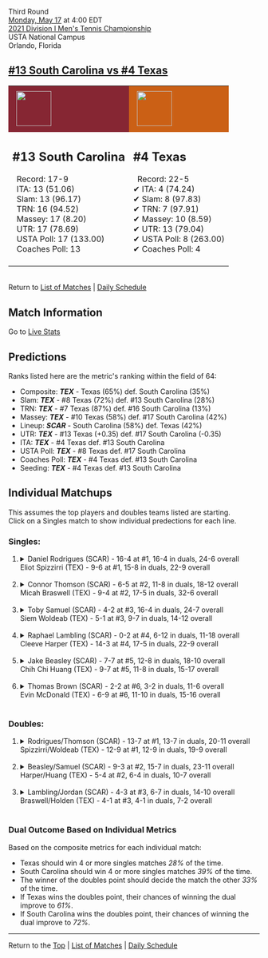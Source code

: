 Third Round[](#top)<a name="top"></a>  
[Monday, May 17](../../schedule/05-17.md) at 4:00 EDT  
[2021 Division I Men's Tennis Championship](../index.md)  
USTA National Campus  
Orlando, Florida  
## [#13 South Carolina vs #4 Texas](https://www.ncaa.com/game/5833421)  

<table><tr style="background-color: #d9d9d9 !important"><td style="background-color: #862633 !important"><img src="https://www.ncaa.com/sites/default/files/images/logos/schools/s/south-carolina.70.png" width="70" height="70" style="padding: 8px;" /></td><td style="background-color: #CB6015 !important"><img src="https://www.ncaa.com/sites/default/files/images/logos/schools/t/texas.70.png" width="70" height="70" style="padding: 8px;" /></td></tr><tr>
<td>  

<h2>#13 South Carolina</h2>  
&nbsp; Record: 17-9<br>  
&nbsp; ITA: 13 (51.06)<br>  
&nbsp; Slam: 13 (96.17)<br>  
&nbsp; TRN: 16 (94.52)<br>  
&nbsp; Massey: 17 (8.20)<br>  
&nbsp; UTR: 17 (78.69)<br>  
&nbsp; USTA Poll: 17 (133.00)<br>  
&nbsp; Coaches Poll: 13<br>  
<br>  

</td>
<td>  

<h2>#4 Texas</h2>  
&nbsp; Record: 22-5<br>  
&#10004; ITA: 4 (74.24)<br>  
&#10004; Slam: 8 (97.83)<br>  
&#10004; TRN: 7 (97.91)<br>  
&#10004; Massey: 10 (8.59)<br>  
&#10004; UTR: 13 (79.04)<br>  
&#10004; USTA Poll: 8 (263.00)<br>  
&#10004; Coaches Poll: 4<br>  
<br>  

</td>
</tr></table>  


<br>Return to [List of Matches](../index.md) &#124; [Daily Schedule](../../schedule/05-17.md)

## Match Information  
Go to [Live Stats](http://scores.tennisticker.de/usa/ustanc/conf/league/sb.html?tournid=780&clubid=265-295&cn1=Texas&cn2=S%20Carolina&ci1=265&ci2=295&lid=82)  

## Predictions  

Ranks listed here are the metric's ranking within the field of 64:  
- Composite: ***TEX*** - Texas (65%) def. South Carolina (35%)  
- Slam: ***TEX*** - #8 Texas (72%) def. #13 South Carolina (28%)  
- TRN: ***TEX*** - #7 Texas (87%) def. #16 South Carolina (13%)  
- Massey: ***TEX*** - #10 Texas (58%) def. #17 South Carolina (42%)  
- Lineup: ***SCAR*** - South Carolina (58%) def. Texas (42%)  
- UTR: ***TEX*** - #13 Texas (+0.35) def. #17 South Carolina (-0.35)  
- ITA: ***TEX*** - #4 Texas def. #13 South Carolina  
- USTA Poll: ***TEX*** - #8 Texas def. #17 South Carolina  
- Coaches Poll: ***TEX*** - #4 Texas def. #13 South Carolina  
- Seeding: ***TEX*** - #4 Texas def. #13 South Carolina  

## Individual Matchups  
This assumes the top players and doubles teams listed are starting.  
Click on a Singles match to show individual predections for each line.  

### Singles:  

<ol>
<li><details>
<summary markdown="span">Daniel Rodrigues (SCAR) - 16-4 at #1, 16-4 in duals, 24-6 overall<br>Eliot Spizzirri (TEX) - 9-6 at #1, 15-8 in duals, 22-9 overall</summary>
<h4>Predictions</h4><ul>
<li>Composite: <b><i>SCAR</i></b> - Rodrigues (77%) def. Spizzirri (23%)</li>  
<li>Slam: <b><i>SCAR</i></b> - Rodrigues (76%) def. Spizzirri (24%)</li>  
<li>TRN: <b><i>SCAR</i></b> - Rodrigues (74%) def. Spizzirri (26%)</li>  
<li>Massey: <b><i>SCAR</i></b> - Rodrigues (76%) def. Spizzirri (24%)</li>  
<li>UTR: <b><i>SCAR</i></b> - Rodrigues (83%) def. Spizzirri (17%)</li>  
<li>ITA: <b><i>SCAR</i></b> - Rodrigues (58.79) def. Spizzirri (28.17)</li>  
</ul>
</details>&nbsp;</li>
<li><details>
<summary markdown="span">Connor Thomson (SCAR) - 6-5 at #2, 11-8 in duals, 18-12 overall<br>Micah Braswell (TEX) - 9-4 at #2, 17-5 in duals, 32-6 overall</summary>
<h4>Predictions</h4><ul>
<li>Composite: <b><i>TEX</i></b> - Braswell (68%) def. Thomson (32%)</li>  
<li>Slam: <b><i>TEX</i></b> - Braswell (65%) def. Thomson (35%)</li>  
<li>TRN: <b><i>TEX</i></b> - Braswell (68%) def. Thomson (32%)</li>  
<li>Massey: <b><i>TEX</i></b> - Braswell (60%) def. Thomson (40%)</li>  
<li>UTR: <b><i>TEX</i></b> - Braswell (80%) def. Thomson (20%)</li>  
<li>ITA: <b><i>SCAR</i></b> - Thomson (28.97) def. Braswell (20.88)</li>  
</ul>
</details>&nbsp;</li>
<li><details>
<summary markdown="span">Toby Samuel (SCAR) - 4-2 at #3, 16-4 in duals, 24-7 overall<br>Siem Woldeab (TEX) - 5-1 at #3, 9-7 in duals, 14-12 overall</summary>
<h4>Predictions</h4><ul>
<li>Composite: <b><i>SCAR</i></b> - Samuel (53%) def. Woldeab (47%)</li>  
<li>Slam: <b><i>TEX</i></b> - Woldeab (62%) def. Samuel (38%)</li>  
<li>TRN: <b><i>SCAR</i></b> - Samuel (55%) def. Woldeab (45%)</li>  
<li>Massey: <b><i>SCAR</i></b> - Samuel (65%) def. Woldeab (35%)</li>  
<li>UTR: <b><i>SCAR</i></b> - Samuel (56%) def. Woldeab (44%)</li>  
<li>ITA: <b><i>SCAR</i></b> - Samuel (10.78) def. Woldeab (9.31)</li>  
</ul>
</details>&nbsp;</li>
<li><details>
<summary markdown="span">Raphael Lambling (SCAR) - 0-2 at #4, 6-12 in duals, 11-18 overall<br>Cleeve Harper (TEX) - 14-3 at #4, 17-5 in duals, 22-9 overall</summary>
<h4>Predictions</h4><ul>
<li>Composite: <b><i>TEX</i></b> - Harper (62%) def. Lambling (38%)</li>  
<li>Slam: <b><i>TEX</i></b> - Harper (50%) def. Lambling (50%)</li>  
<li>TRN: <b><i>TEX</i></b> - Harper (66%) def. Lambling (34%)</li>  
<li>Massey: <b><i>TEX</i></b> - Harper (66%) def. Lambling (34%)</li>  
<li>UTR: <b><i>TEX</i></b> - Harper (67%) def. Lambling (33%)</li>  
<li>ITA: <b><i>SCAR</i></b> - Lambling (15.34) def. Harper (5.83)</li>  
</ul>
</details>&nbsp;</li>
<li><details>
<summary markdown="span">Jake Beasley (SCAR) - 7-7 at #5, 12-8 in duals, 18-10 overall<br>Chih Chi Huang (TEX) - 9-7 at #5, 11-8 in duals, 15-17 overall</summary>
<h4>Predictions</h4><ul>
<li>Composite: <b><i>SCAR</i></b> - Beasley (60%) def. Huang (40%)</li>  
<li>Slam: <b><i>SCAR</i></b> - Beasley (56%) def. Huang (44%)</li>  
<li>TRN: <b><i>SCAR</i></b> - Beasley (67%) def. Huang (33%)</li>  
<li>Massey: <b><i>SCAR</i></b> - Beasley (53%) def. Huang (47%)</li>  
<li>UTR: <b><i>SCAR</i></b> - Beasley (64%) def. Huang (36%)</li>  
<li>ITA: <b><i>TEX</i></b> - # Huang def. Beasley (1.73)</li>  
</ul>
</details>&nbsp;</li>
<li><details>
<summary markdown="span">Thomas Brown (SCAR) - 2-2 at #6, 3-2 in duals, 11-6 overall<br>Evin McDonald (TEX) - 6-9 at #6, 11-10 in duals, 15-16 overall</summary>
<h4>Predictions</h4><ul>
<li>Composite: <b><i>SCAR</i></b> - Brown (57%) def. McDonald (43%)</li>  
<li>Slam: <b><i>SCAR</i></b> - Brown (61%) def. McDonald (39%)</li>  
<li>TRN: <b><i>SCAR</i></b> - Brown (63%) def. McDonald (37%)</li>  
<li>Massey: <b><i>SCAR</i></b> - Brown (59%) def. McDonald (41%)</li>  
<li>UTR: <b><i>TEX</i></b> - McDonald (53%) def. Brown (47%)</li>  
<li>ITA: <b><i>TEX</i></b> - # McDonald def. Brown (2.19)</li>  
</ul>
</details>&nbsp;</li>
</ol>

### Doubles:  

<ol>
<li><details>
<summary markdown="span">Rodrigues/Thomson (SCAR) - 13-7 at #1, 13-7 in duals, 20-11 overall<br>Spizzirri/Woldeab (TEX) - 12-9 at #1, 12-9 in duals, 19-9 overall</summary>
<br>Sorry, we don't have any metrics for this match
</details>&nbsp;</li>
<li><details>
<summary markdown="span">Beasley/Samuel (SCAR) - 9-3 at #2, 15-7 in duals, 23-11 overall<br>Harper/Huang (TEX) - 5-4 at #2, 6-4 in duals, 10-7 overall</summary>
<br>Sorry, we don't have any metrics for this match
</details>&nbsp;</li>
<li><details>
<summary markdown="span">Lambling/Jordan (SCAR) - 4-3 at #3, 6-7 in duals, 14-10 overall<br>Braswell/Holden (TEX) - 4-1 at #3, 4-1 in duals, 7-2 overall</summary>
<br>Sorry, we don't have any metrics for this match
</details>&nbsp;</li>
</ol>

### Dual Outcome Based on Individual Metrics  
  
Based on the composite metrics for each individual match:  
- Texas should win 4 or more singles matches *28%* of the time.  
- South Carolina should win 4 or more singles matches *39%* of the time.  
- The winner of the doubles point should decide the match the other *33%* of the time.  
- If Texas wins the doubles point, their chances of winning the dual improve to *61%*.  
- If South Carolina wins the doubles point, their chances of winning the dual improve to *72%*.  
  
------

Return to the [Top](#top) &#124; [List of Matches](../index.md) &#124; [Daily Schedule](../../schedule/05-17.md)  

